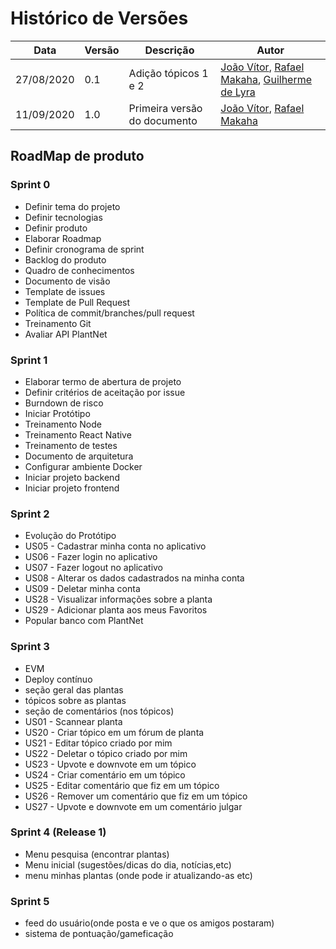 # Histórico de Versões

|Data           |Versão     |Descrição          |Autor                   |
| ----------------------------| --------------------------- | ------------------------------------  | ----------------------|
|27/08/2020|0.1| Adição tópicos 1 e 2 |[João Vítor](http://github.com/joaovitorml), [Rafael Makaha](http://github.com/rafaelmakaha), [Guilherme de Lyra](http://github.com/guilhermedlyra) |
|11/09/2020|1.0| Primeira versão do documento |[João Vítor](http://github.com/joaovitorml), [Rafael Makaha](http://github.com/rafaelmakaha) |

## RoadMap de produto

### Sprint 0

* Definir tema do projeto
* Definir tecnologias
* Definir produto
* Elaborar Roadmap
* Definir cronograma de sprint
* Backlog do produto
* Quadro de conhecimentos
* Documento de visão
* Template de issues
* Template de Pull Request
* Política de commit/branches/pull request
* Treinamento Git
* Avaliar API PlantNet
  
### Sprint 1

* Elaborar termo de abertura de projeto
* Definir critérios de aceitação por issue
* Burndown de risco
* Iniciar Protótipo
* Treinamento Node
* Treinamento React Native
* Treinamento de testes
* Documento de arquitetura
* Configurar ambiente Docker
* Iniciar projeto backend
* Iniciar projeto frontend
  
### Sprint 2

* Evolução do Protótipo
* US05 - Cadastrar minha conta no aplicativo
* US06 - Fazer login no aplicativo
* US07 - Fazer logout no aplicativo
* US08 - Alterar os dados cadastrados na minha conta
* US09 - Deletar minha conta
* US28 - Visualizar informações sobre a planta
* US29 - Adicionar planta aos meus Favoritos
* Popular banco com PlantNet

### Sprint 3

* EVM
* Deploy contínuo
* seção geral das plantas
* tópicos sobre as plantas
* seção de comentários (nos tópicos)
* US01 - Scannear planta
* US20 - Criar tópico em um fórum de planta
* US21 - Editar tópico criado por mim
* US22 - Deletar o tópico criado por mim
* US23 - Upvote e downvote em um tópico
* US24 - Criar comentário em um tópico
* US25 - Editar comentário que fiz em um tópico
* US26 - Remover um comentário que fiz em um tópico
* US27 - Upvote e downvote em um comentário	julgar
  
### Sprint 4 (Release 1)

* Menu pesquisa (encontrar plantas)
* Menu inicial (sugestões/dicas do dia, notícias,etc)
* menu minhas plantas (onde pode ir atualizando-as etc)

### Sprint 5

* feed do usuário(onde posta e ve o que os amigos postaram)
* sistema de pontuação/gameficação
